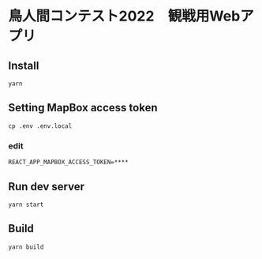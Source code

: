 # 鳥人間コンテスト2022　観戦用Webアプリ

## Install

```
yarn
```

## Setting MapBox access token

```
cp .env .env.local
```

### edit

```.env
REACT_APP_MAPBOX_ACCESS_TOKEN=****
```

## Run dev server

```
yarn start
```

## Build

```
yarn build
```